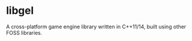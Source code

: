 # libgel
A cross-platform game engine library written in C++11/14, built using other FOSS libraries.

